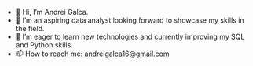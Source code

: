 - 👋 Hi, I’m Andrei Galca.
- 👀 I’m an aspiring data analyst looking forward to showcase my skills in the field.
- 🌱 I’m eager to learn new technologies and currently improving my SQL and Python skills.
- 📫 How to reach me: andreigalca16@gmail.com 

<!---
AndreiG16/AndreiG16 is a ✨ special ✨ repository because its `README.md` (this file) appears on your GitHub profile.
You can click the Preview link to take a look at your changes.
--->
